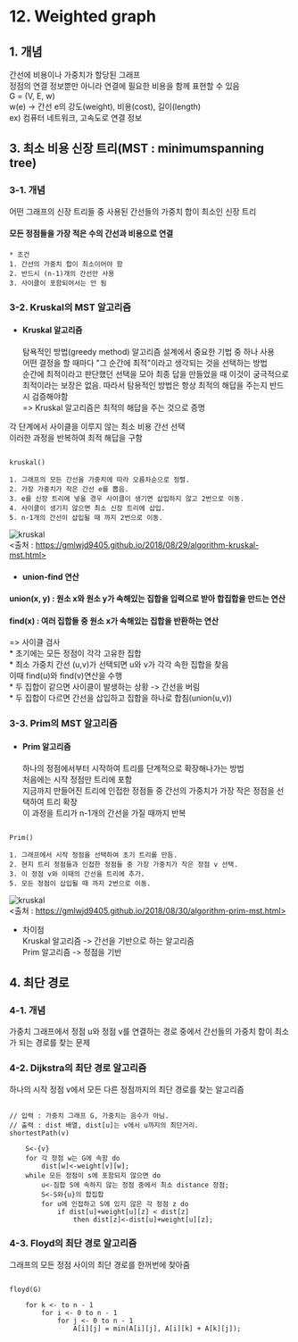 # 12. Weighted graph

## 1. 개념  
간선에 비용이나 가중치가 할당된 그래프  
정점의 연결 정보뿐만 아니라 연결에 필요한 비용을 함께 표현할 수 있음  
G = (V, E, w)  
w(e) -> 간선 e의 강도(weight), 비용(cost), 길이(length)  
ex) 컴퓨터 네트워크, 고속도로 연결 정보  

## 3. 최소 비용 신장 트리(MST : minimumspanning tree)  
### 3-1. 개념  
어떤 그래프의 신장 트리들 중 사용된 간선들의 가중치 합이 최소인 신장 트리  
#### 모든 정점들을 가장 적은 수의 간선과 비용으로 연결  
    * 조건  
    1. 간선의 가중치 합이 최소이어야 함  
    2. 반드시 (n-1)개의 간선만 사용  
    3. 사이클이 포함되어서는 안 됨
### 3-2. Kruskal의 MST 알고리즘  
* #### Kruskal 알고리즘  
    탐욕적인 방법(greedy method) 알고리즘 설계에서 중요한 기법 중 하나 사용  
    어떤 결정을 할 때마다 "그 순간에 최적"이라고 생각되는 것을 선택하는 방법  
    순간에 최적이라고 판단했던 선택을 모아 최종 답을 만들었을 때 이것이 궁극적으로 최적이라는 보장은 없음. 따라서 탐용적인 방법은 항상 최적의 해답을 주는지 반드시 검증해야함  
    => Kruskal 알고리즘은 최적의 해답을 주는 것으로 증명  

각 단계에서 사이클을 이루지 않는 최소 비용 간선 선택  
이러한 과정을 반복하여 최적 해답을 구함  
<pre><code>
kruskal()  
  
1. 그래프의 모든 간선을 가중치에 따라 오름차순으로 정렬.  
2. 가장 가중치가 작은 간선 e를 뽑음.  
3. e를 신장 트리에 넣을 경우 사이클이 생기면 삽입하지 않고 2번으로 이동.  
4. 사이클이 생기지 않으면 최소 신장 트리에 삽입.  
5. n-1개의 간선이 삽입될 때 까지 2번으로 이동.
</code></pre>  
![kruskal](https://user-images.githubusercontent.com/31130917/104700103-03a75000-5757-11eb-840f-238c3126437b.png)  
<출처 : https://gmlwjd9405.github.io/2018/08/29/algorithm-kruskal-mst.html>  
  
* #### union-find 연산  
#### union(x, y) : 원소 x와 원소 y가 속해있는 집합을 입력으로 받아 합집합을 만드는 연산  
#### find(x) : 여러 집합들 중 원소 x가 속해있는 집합을 반환하는 연산  
=> 사이클 검사  
    * 초기에는 모든 정점이 각각 고유한 집합  
    * 최소 가중치 간선 (u,v)가 선택되면 u와 v가 각각 속한 집합을 찾음  
      이때 find(u)와 find(v)연산을 수행  
    * 두 집합이 같으면 사이클이 발생하는 상황 -> 간선을 버림  
    * 두 집합이 다르면 간선을 삽입하고 집합을 하나로 합침(union(u,v))
### 3-3. Prim의 MST 알고리즘  
* #### Prim 알고리즘  
    하나의 정점에서부터 시작하여 트리를 단계적으로 확장해나가는 방법  
    처음에는 시작 정점만 트리에 포함  
    지금까지 만들어진 트리에 인접한 정점들 중 간선의 가중치가 가장 작은 정점을 선택하여 트리 확장  
    이 과정을 트리가 n-1개의 간선을 가질 때까지 반복
<pre><code>
Prim()  
  
1. 그래프에서 시작 정점을 선택하여 초기 트리를 만듬.  
2. 현지 트리 정점들과 인접한 정점들 중 가장 가중치가 작은 정점 v 선택.  
3. 이 정점 v와 이때의 간선을 트리에 추가.  
5. 모든 정점이 삽입될 때 까지 2번으로 이동.
</code></pre>  
![kruskal](https://user-images.githubusercontent.com/31130917/104908087-496b4f00-59c9-11eb-9b95-6ed7b01b7d2d.png)  
<출처 : https://gmlwjd9405.github.io/2018/08/30/algorithm-prim-mst.html>  
* 차이점  
    Kruskal 알고리즘 -> 간선을 기반으로 하는 알고리즘  
    Prim 알고리즘 -> 정점을 기반  

## 4. 최단 경로  
### 4-1. 개념  
가중치 그래프에서 정점 u와 정점 v를 연결하는 경로 중에서 간선들의 가중치 함이 최소가 되는 경로를 찾는 문제  
### 4-2. Dijkstra의 최단 경로 알고리즘  
하나의 시작 정점 v에서 모든 다른 정점까지의 최단 경로를 찾는 알고리즘  
<pre><code>
// 입력 : 가중치 그래프 G, 가중치는 음수가 아님.  
// 출력 : dist 배열, dist[u]는 v에서 u까지의 최단거리.  
shortestPath(v)  
  
    S<-{v}  
    for 각 정점 w는 G에 속함 do  
        dist[w]<-weight[v][w];  
    while 모든 정점이 s에 포함되지 않으면 do  
        u<-짐합 S에 속하지 않는 정점 중에서 최소 distance 정점;  
        S<-S와{u}의 합집합  
        for u에 인접하고 S에 있지 않은 각 정점 z do  
            if dist[u]+weight[u][z] < dist[z]  
                then dist[z]<-dist[u]+weight[u][z];
</code></pre>  
### 4-3. Floyd의 최단 경로 알고리즘  
그래프의 모든 정점 사이의 최단 경로를 한꺼번에 찾아줌  
<pre><code>
floyd(G)  
  
    for k <- to n - 1  
        for i <- 0 to n - 1  
            for j <- 0 to n - 1  
                A[i][j] = min(A[i][j], A[i][k] + A[k][j]);
</code></pre>  